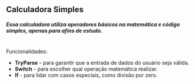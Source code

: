 ## Calculadora Simples
##### _Essa calculadora utiliza operadores básicos na matemática e código simples, apenas para afins de estudo._
<br>
Funcionalidades: 

 - **TryParse** - para garantir que a entrada de dados do usuário seja válida.
- **Switch** - para escolher qual operação matemática realizar.
- **If** - para lidar com casos especiais, como divisão por zero.
